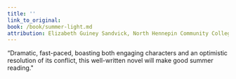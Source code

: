 ```yaml
---
title: ''  
link_to_original:
book: /book/summer-light.md
attribution: Elizabeth Guiney Sandvick, North Hennepin Community College, Minneapolis, *Library Journal*
---
```

“Dramatic, fast-paced, boasting both engaging characters and an optimistic resolution of its conflict, this well-written novel will make good summer reading."

